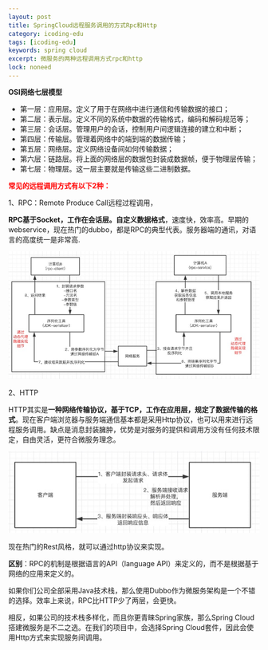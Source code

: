 ```yaml
---
layout: post
title: SpringCloud远程服务调用的方式Rpc和Http
category: icoding-edu
tags: [icoding-edu]
keywords: spring cloud
excerpt: 微服务的两种远程调用方式rpc和http
lock: noneed
---
```


**OSI网络七层模型**

- 第一层：应用层。定义了用于在网络中进行通信和传输数据的接口；
- 第二层：表示层。定义不同的系统中数据的传输格式，编码和解码规范等；
- 第三层：会话层。管理用户的会话，控制用户间逻辑连接的建立和中断；
- 第四层：传输层。管理着网络中的端到端的数据传输；
- 第五层：网络层。定义网络设备间如何传输数据；
- 第六层：链路层。将上面的网络层的数据包封装成数据帧，便于物理层传输；
- 第七层：物理层。这一层主要就是传输这些二进制数据。



<strong style="color:red">常见的远程调用方式有以下2种：</strong>

1、RPC：Remote Produce Call远程过程调用，

**RPC基于Socket，工作在会话层。自定义数据格式**，速度快，效率高。早期的webservice，现在热门的dubbo，都是RPC的典型代表。服务器端的通讯，对语言的高度统一是非常高.

![](/assets/images/2020/springcloud/rpc.jpg)

2、HTTP

HTTP其实是**一种网络传输协议，基于TCP，工作在应用层，规定了数据传输的格式**。现在客户端浏览器与服务端通信基本都是采用Http协议，也可以用来进行远程服务调用。缺点是消息封装臃肿，优势是对服务的提供和调用方没有任何技术限定，自由灵活，更符合微服务理念。

![](/assets/images/2020/springcloud/http-restful.jpg)

现在热门的Rest风格，就可以通过http协议来实现。



**区别**：RPC的机制是根据语言的API（language API）来定义的，而不是根据基于网络的应用来定义的。

如果你们公司全部采用Java技术栈，那么使用Dubbo作为微服务架构是一个不错的选择。效率上来说，RPC比HTTP少了两层，会更快。

相反，如果公司的技术栈多样化，而且你更青睐Spring家族，那么Spring Cloud搭建微服务是不二之选。在我们的项目中，会选择Spring Cloud套件，因此会使用Http方式来实现服务间调用。